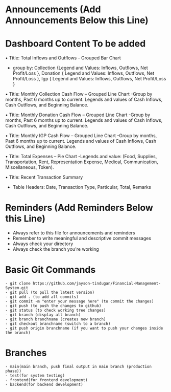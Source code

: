 # Announcements (Add Announcements Below this Line)

# Dashboard Content To be added

•	Title: Total Inflows and Outflows 
 	- Grouped Bar Chart 
- group by:
 	Collection {Legend and Values: Inflows, Outflows, Net Profit/Loss }, 
Donation { Legend and Values: Inflows, Outflows, Net Profit/Loss }, 
Igp { Legend and Values: Inflows, Outflows, Net Profit/Loss }

•	Title: Monthly Collection Cash Flow
– Grouped Line Chart
-Group by months, Past 6 months up to current. Legends and values of Cash Inflows, Cash Outflows, and Beginning Balance.

•	Title: Monthly Donation Cash Flow
– Grouped Line Chart
-Group by months, Past 6 months up to current. Legends and values of Cash Inflows, Cash Outflows, and Beginning Balance.

•	Title: Monthly IGP Cash Flow
– Grouped Line Chart
-Group by months, Past 6 months up to current. Legends and values of Cash Inflows, Cash Outflows, and Beginning Balance.

•	Title: Total Expenses
– Pie Chart
-Legends and value: (Food, Supplies, Transportation, Rent, Representation Expense, Medical, Communication, Miscellaneous, Token).

•	Title: Recent Transaction Summary
-	Table
Headers: Date, Transaction Type, Particular, Total, Remarks


# Reminders (Add Reminders Below this Line)

-   Always refer to this file for announcements and reminders
-   Remember to write meaningful and descriptive commit messages
-   Always check your directory
-   Always check the branch you're working

# Basic Git Commands

    - git clone https://github.com/jayson-tindugan/Financial-Management-System.git
    - git pull (to pull the latest version)
    - git add . (to add all commits)
    - git commit -m "enter your message here" (to commit the changes)
    - git push (to push the changes to github)
    - git status (to check working tree changes)
    - git branch (display all branch)
    - git branch branchname (creates new branch)
    - git checkout branchname (switch to a branch)
    - git push origin branchname (if you want to push your changes inside the branch)

# Branches

    - main(main branch, push final output in main branch (production phase))
    - test(for system testing)
    - frontend(for frontend development)
    - backend(for backend development)



